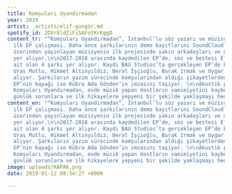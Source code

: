 ```yaml
---
title: Komşuları Uyandırmadan
year: 2019
artist: _artists/elif-güngör.md
spotify_id: 2DVr8ldZiFi5AFotKrKggD
content_tr: "“Komşuları Uyandırmadan”, İstanbul’lu söz yazarı ve müzisyen Elif Güngör’ün
  ilk EP çalışması. Daha önce şarkılarının demo kayıtlarını SoundCloud ve YouTube
  üzerinden yayınlayan müzisyenin ilk projesinde yakın arkadaşları ve deneyimli müzisyenler
  yer alıyor.\n\n2017-2018 arasında kaydedilen EP’de, söz ve bestesi Elif Güngör’e
  ait olan 4 şarkı yer alıyor. Kaydı BAU Studios’ta gerçekleşen EP’de Elif Güngör,
  Uras Mutlu, Hikmet Altınyıldız, Berat İşçioğlu, Burak Irmak ve Uygar Çehreli yer
  alıyor. Şarkıların yazım sürecinde komşularından aldığı şikayetlerden adını alan
  EP’nin kapağı ise Kübra Ada Gönden’in imzasını taşıyor. \n\nAkustik pop/indie türündeki
  Komşuları Uyandırmadan, evde müzik yapan dostların samimiyetini kaybetmemeye çalışarak,
  günlük sorunlara ve ilk hikayelere yepyeni bir şekilde yaklaşmayı hedefliyor."
content_en: "“Komşuları Uyandırmadan”, İstanbul’lu söz yazarı ve müzisyen Elif Güngör’ün
  ilk EP çalışması. Daha önce şarkılarının demo kayıtlarını SoundCloud ve YouTube
  üzerinden yayınlayan müzisyenin ilk projesinde yakın arkadaşları ve deneyimli müzisyenler
  yer alıyor.\n\n2017-2018 arasında kaydedilen EP’de, söz ve bestesi Elif Güngör’e
  ait olan 4 şarkı yer alıyor. Kaydı BAU Studios’ta gerçekleşen EP’de Elif Güngör,
  Uras Mutlu, Hikmet Altınyıldız, Berat İşçioğlu, Burak Irmak ve Uygar Çehreli yer
  alıyor. Şarkıların yazım sürecinde komşularından aldığı şikayetlerden adını alan
  EP’nin kapağı ise Kübra Ada Gönden’in imzasını taşıyor. \n\nAkustik pop/indie türündeki
  Komşuları Uyandırmadan, evde müzik yapan dostların samimiyetini kaybetmemeye çalışarak,
  günlük sorunlara ve ilk hikayelere yepyeni bir şekilde yaklaşmayı hedefliyor."
image: uploads/KAPAK.png
date: 2019-01-12 08:54:27 +0000

---
```

